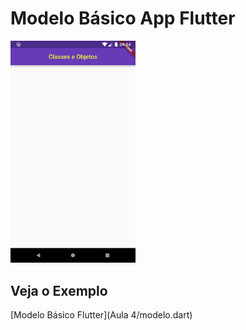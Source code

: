 # Modelo Básico App Flutter

<img src="https://github.com/boazmmbenevides/Senac/blob/master/Aulas%20Thiago/Aula4/Screenshot_1560966486.png" width="200">

## Veja o Exemplo

[Modelo Básico Flutter](Aula 4/modelo.dart)
